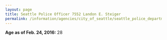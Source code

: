 ```yaml
---
layout: page
title: Seattle Police Officer 7552 Landon E. Steiger
permalink: /information/agencies/city_of_seattle/seattle_police_department/copbook/7552/
---
```


**Age as of Feb. 24, 2016:** 28
